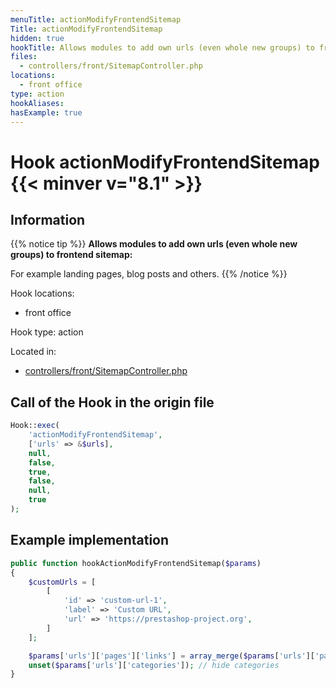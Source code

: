 ```yaml
---
menuTitle: actionModifyFrontendSitemap
Title: actionModifyFrontendSitemap
hidden: true
hookTitle: Allows modules to add own urls (even whole new groups) to frontend sitemap.
files:
  - controllers/front/SitemapController.php
locations:
  - front office
type: action
hookAliases:
hasExample: true
---
```


# Hook actionModifyFrontendSitemap {{< minver v="8.1" >}}

## Information

{{% notice tip %}}
**Allows modules to add own urls (even whole new groups) to frontend sitemap:** 

For example landing pages, blog posts and others.
{{% /notice %}}

Hook locations: 
  - front office

Hook type: action

Located in: 
  - [controllers/front/SitemapController.php](https://github.com/PrestaShop/PrestaShop/blob/8.1.x/controllers/front/SitemapController.php)

## Call of the Hook in the origin file

```php
Hook::exec(
    'actionModifyFrontendSitemap',
    ['urls' => &$urls],
    null,
    false,
    true,
    false,
    null,
    true
);
```

## Example implementation

```php
public function hookActionModifyFrontendSitemap($params)
{
    $customUrls = [
        [
            'id' => 'custom-url-1',
            'label' => 'Custom URL',
            'url' => 'https://prestashop-project.org',
        ]
    ];

    $params['urls']['pages']['links'] = array_merge($params['urls']['pages']['links'], $customUrls); // add custom urls to pages group
    unset($params['urls']['categories']); // hide categories
}
```
